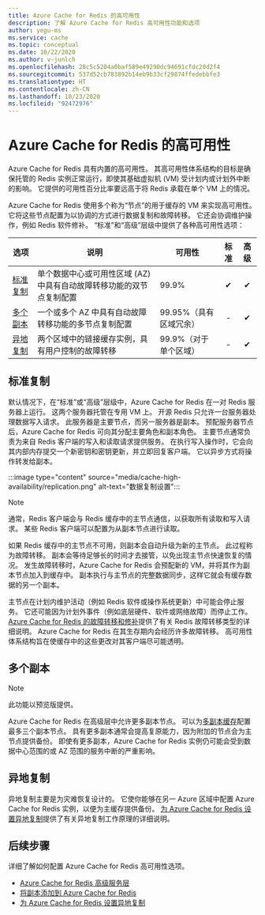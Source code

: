 ```yaml
---
title: Azure Cache for Redis 的高可用性
description: 了解 Azure Cache for Redis 高可用性功能和选项
author: yegu-ms
ms.service: cache
ms.topic: conceptual
ms.date: 10/22/2020
ms.author: v-junlch
ms.openlocfilehash: 28c5c5204a0baf589e49290dc94691cfdc20d2f4
ms.sourcegitcommit: 537d52cb783892b14eb9b33cf29874ffedebbfe3
ms.translationtype: HT
ms.contentlocale: zh-CN
ms.lasthandoff: 10/23/2020
ms.locfileid: "92472976"
---
```

# <a name="high-availability-for-azure-cache-for-redis"></a>Azure Cache for Redis 的高可用性

Azure Cache for Redis 具有内置的高可用性。 其高可用性体系结构的目标是确保托管的 Redis 实例正常运行，即使其基础虚拟机 (VM) 受计划内或计划外中断的影响。 它提供的可用性百分比率要远高于将 Redis 承载在单个 VM 上的情况。

Azure Cache for Redis 使用多个称为“节点”的用于缓存的 VM 来实现高可用性。 它将这些节点配置为以协调的方式进行数据复制和故障转移。 它还会协调维护操作，例如 Redis 软件修补。 “标准”和“高级”层级中提供了各种高可用性选项：

| 选项 | 说明 | 可用性 | 标准 | 高级 |
| ------------------- | ------- | ------- | :------: | :---: |
| [标准复制](#standard-replication)| 单个数据中心或可用性区域 (AZ) 中具有自动故障转移功能的双节点复制配置 | 99.9% |✔|✔|
| [多个副本](#multiple-replicas) | 一个或多个 AZ 中具有自动故障转移功能的多节点复制配置 | 99.95%（具有区域冗余） |-|✔|
| [异地复制](#geo-replication) | 两个区域中的链接缓存实例，具有用户控制的故障转移 | 99.9%（对于单个区域） |-|✔|

## <a name="standard-replication"></a>标准复制

默认情况下，在“标准”或“高级”层级中，Azure Cache for Redis 在一对 Redis 服务器上运行。 这两个服务器托管在专用 VM 上。 开源 Redis 只允许一台服务器处理数据写入请求。 此服务器是主要节点，而另一服务器是副本。 预配服务器节点后，Azure Cache for Redis 可向其分配主要角色和副本角色。 主要节点通常负责为来自 Redis 客户端的写入和读取请求提供服务。 在执行写入操作时，它会向其内部内存提交一个新密钥和密钥更新，并立即回复客户端。 它以异步方式将操作转发给副本。

:::image type="content" source="media/cache-high-availability/replication.png" alt-text="数据复制设置":::
   
>[!NOTE]
>通常，Redis 客户端会与 Redis 缓存中的主节点通信，以获取所有读取和写入请求。 某些 Redis 客户端可以配置为从副本节点进行读取。
>
>

如果 Redis 缓存中的主节点不可用，则副本会自动升级为新的主节点。 此过程称为故障转移。 副本会等待足够长的时间才去接管，以免出现主节点快速恢复的情况。 发生故障转移时，Azure Cache for Redis 会预配新的 VM，并将其作为副本节点加入到缓存中。 副本执行与主节点的完整数据同步，这样它就会有缓存数据的另一个副本。

主节点在计划内维护活动（例如 Redis 软件或操作系统更新）中可能会停止服务。 它还可能因为计划外事件（例如底层硬件、软件或网络故障）而停止工作。 [Azure Cache for Redis 的故障转移和修补](cache-failover.md)提供了有关 Redis 故障转移类型的详细说明。 Azure Cache for Redis 在其生存期内会经历许多故障转移。 高可用性体系结构旨在使缓存中的这些更改对其客户端尽可能透明。

## <a name="multiple-replicas"></a>多个副本

>[!NOTE]
>此功能以预览版提供。
>
>

Azure Cache for Redis 在高级层中允许更多副本节点。 可以为[多副本缓存](cache-how-to-multi-replicas.md)配置最多三个副本节点。 具有更多副本通常会提高复原能力，因为附加的节点会为主节点提供备份。 即使有更多副本，Azure Cache for Redis 实例仍可能会受到数据中心范围的或 AZ 范围的服务中断的严重影响。 

## <a name="geo-replication"></a>异地复制

异地复制主要是为灾难恢复设计的。 它使你能够在另一 Azure 区域中配置 Azure Cache for Redis 实例，以便为主缓存提供备份。 [为 Azure Cache for Redis 设置异地复制](cache-how-to-geo-replication.md)提供了有关异地复制工作原理的详细说明。

## <a name="next-steps"></a>后续步骤

详细了解如何配置 Azure Cache for Redis 高可用性选项。

* [Azure Cache for Redis 高级服务层](cache-overview.md#service-tiers)
* [将副本添加到 Azure Cache for Redis](cache-how-to-multi-replicas.md)
* [为 Azure Cache for Redis 设置异地复制](cache-how-to-geo-replication.md)

